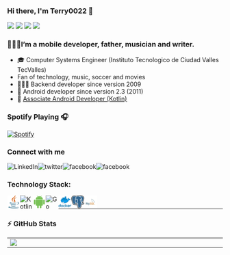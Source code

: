 ### Hi there, I'm Terry0022 👋 

![](https://badges.pufler.dev/visits/terry0022/terry0022?color=blue&style=plastic&logo=Android)
![](https://badges.pufler.dev/years/terry0022?color=red&style=plastic&logo=CodeIgniter)
![](https://badges.pufler.dev/repos/terry0022?color=orange&style=plastic&logo=Github)
![](https://badges.pufler.dev/commits/weekly/terry0022?color=9cf&style=plastic&logo=counter-strike)

<!-- **terry0022/terry0022** is a ✨ _special_ ✨ repository because its `README.md` (this file) appears on your GitHub profile. -->
### 🙋🏻‍♂️I’m a mobile developer, father, musician and writer.
- :mortar_board: Computer Systems Engineer (Instituto Tecnologico de Ciudad Valles TecValles)
- Fan of technology, music, soccer and movies
- 👨🏻‍💻 Backend developer since version 2009
- :robot: Android developer since version 2.3 (2011)
- 📃 [Associate Android Developer (Kotlin)][kotlin_credential]

### Spotify Playing 🎧

[![Spotify](https://novatorem-h4kl01ual.vercel.app/api/spotify)](https://open.spotify.com/user/terry1921)


### Connect with me 

[<img align="left" alt="LinkedIn" src="https://img.shields.io/badge/linkedin-%230077B5.svg?&style=for-the-badge&logo=linkedin&logoColor=white" />][linkedin]
[<img align="left" alt="twitter" src="https://img.shields.io/badge/twitter-%231DA1F2.svg?&style=for-the-badge&logo=twitter&logoColor=white" />][twitter]
[<img align="left" alt="facebook" src="https://img.shields.io/badge/facebook-%231877F2.svg?&style=for-the-badge&logo=facebook&logoColor=white" />][facebook]
[<img align="left" alt="facebook" src="https://img.shields.io/badge/Google%20Play-414141?logo=google-play&logoColor=white&style=for-the-badge" />][google_play]

</br>

### Technology Stack:

<img align="left" alt="Java" width="30px" src="https://raw.githubusercontent.com/github/explore/80688e429a7d4ef2fca1e82350fe8e3517d3494d/topics/java/java.png" />
<img align="left" alt="Kotlin" width="30px" src="https://avatars2.githubusercontent.com/u/1446536?s=200&v=4" />
<img align="left" alt="Android" width="30px" src="https://raw.githubusercontent.com/github/explore/80688e429a7d4ef2fca1e82350fe8e3517d3494d/topics/android/android.png" />
<img align="left" alt="Go" width="30px" src="https://cdn.jsdelivr.net/npm/simple-icons@v3/icons/go.svg" />
<img align="left" alt="Docker" width="30px" src="https://raw.githubusercontent.com/github/explore/80688e429a7d4ef2fca1e82350fe8e3517d3494d/topics/docker/docker.png" />
<img align="left" alt="Postgresql" width="30px" src="https://raw.githubusercontent.com/github/explore/80688e429a7d4ef2fca1e82350fe8e3517d3494d/topics/postgresql/postgresql.png" />
<img align="left" alt="Mysql" width="30px" src="https://raw.githubusercontent.com/github/explore/80688e429a7d4ef2fca1e82350fe8e3517d3494d/topics/mysql/mysql.png" />

</br>

---   

### :zap: GitHub Stats

<center>
  <table>
    <tr>
      <td><img width="495px" align="left" src="https://github-readme-stats.vercel.app/api?username=terry0022&count_private=true&show_icons=true&theme=nord"/></td>
      <!--<td>
        <img width="495px" align="left" src="https://github-readme-stats.vercel.app/api/top-langs/?username=terry0022&count_private=true&layout=compact&theme=nord"/></td>
    </tr>   
    <tr>
      <td><img width="495px" align="left" src="https://github-readme-stats.vercel.app/api/pin/?username=terry0022&repo=terry0022&count_private=true&layout=compact&theme=nord"/></td> -->
      <td><img width="400px" align="left" src="https://github-readme-stats.vercel.app/api/wakatime?username=Terry0022&count_private=true&layout=compact&theme=nord"/></td>
    </tr>
  </table>
</center>

[kotlin_credential]: https://www.credential.net/0f5794dc-2b1f-4c5a-9f78-5ad416529252
[linkedin]: https://www.linkedin.com/in/enrique0022/
[twitter]: https://twitter.com/Terry_rockstar
[facebook]: https://www.facebook.com/terryrockstar/
[google_play]: https://play.google.com/store/apps/dev?id=8219039451853930133
